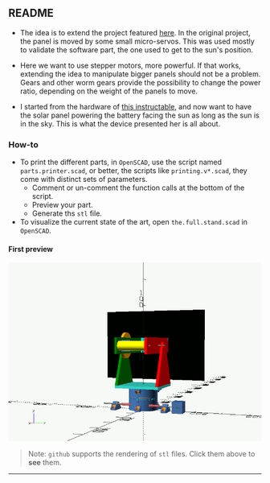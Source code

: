 ## README

- The idea is to extend the project featured [here](https://github.com/OlivierLD/raspberry-coffee/tree/master/Project.Trunk/SunFlower). In the original project, the panel is moved by some small micro-servos. This was used mostly to validate the software part, the one used to get to the sun's position.

- Here we want to use stepper motors, more powerful. If that works, extending the idea to manipulate bigger panels should not be a problem. Gears and other worm gears provide the possibility to change the power ratio, depending on the weight of the panels to move.

- I started from the hardware of [this instructable](https://www.instructables.com/id/Ammo-Can-Solar-Power-Supply/), and now want to have the solar panel powering the battery facing the sun as long as the sun is in the sky. This is what the device presented her is all about.

### How-to
- To print the different parts, in `OpenSCAD`, use the script named `parts.printer.scad`, or better, the scripts like `printing.v*.scad`, they come with distinct sets of parameters.
	- Comment or un-comment the function calls at the bottom of the script.
	- Preview your part.
	- Generate ths `stl` file.
- To visualize the current state of the art, open `the.full.stand.scad` in `OpenSCAD`.

#### First preview

![Animated](./images/sunflower.gif)

> Note: `github` supports the rendering of `stl` files. Click them above to **see** them.

---
